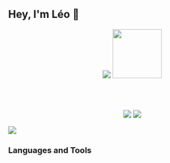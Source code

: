 ## Hey, I'm Léo 👋 
<p align="center">
    <img src="https://readme-typing-svg.demolab.com/?lines=Back-End%20Déveloper%20Junior;2%20years%20of%20coding%20experience;Still%20learning%20new%20things&font=Fira%20Code&center=true&width=440&height=45&color=3498db&vCenter=true&pause=1000&size=22" />
    <img src="https://media.giphy.com/media/WUlplcMpOCEmTGBtBW/giphy.gif" width="100">
</p>
<br><br>
<p align="center">
    <img src="https://github-readme-stats-trinibs-projects.vercel.app/api?username=leomougin&show_icons=true&theme=merko&border_color=599200" >
    <img src="https://github-readme-stats-trinibs-projects.vercel.app/api/top-langs?username=leomougin&theme=merko&layout=compact&border_color=599200&langs_count=6"> 
</p>
    <img width="" height="" src="https://avatars0.githubusercontent.com/u/1680273?s=460&u=4471b74deb9973096418a93960c664c5ea3bd159&v=4" />

### Languages and Tools
